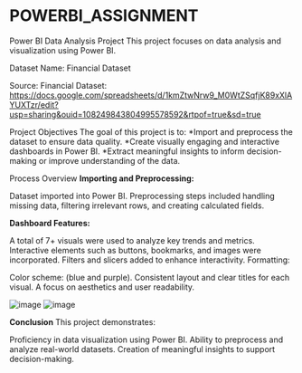# POWERBI_ASSIGNMENT
Power BI Data Analysis Project
This project focuses on data analysis and visualization using Power BI. 

Dataset Name: Financial Dataset

Source:
Financial Dataset: https://docs.google.com/spreadsheets/d/1kmZtwNrw9_M0WtZSqfjK89xXlAYUXTzr/edit?usp=sharing&ouid=108249843804995578592&rtpof=true&sd=true

Project Objectives
The goal of this project is to:
*Import and preprocess the dataset to ensure data quality.
*Create visually engaging and interactive dashboards in Power BI.
*Extract meaningful insights to inform decision-making or improve understanding of the data.

Process Overview
**Importing and Preprocessing:**

Dataset imported into Power BI.
Preprocessing steps included handling missing data, filtering irrelevant rows, and creating calculated fields.

**Dashboard Features:**

A total of 7+ visuals were used to analyze key trends and metrics.
Interactive elements such as buttons, bookmarks, and images were incorporated.
Filters and slicers added to enhance interactivity.
Formatting:

Color scheme: (blue and purple).
Consistent layout and clear titles for each visual.
A focus on aesthetics and user readability.


![image](https://github.com/user-attachments/assets/57590e69-939d-4831-a169-8fd50842aafb) 
![image](https://github.com/user-attachments/assets/47db0b2f-0c2f-4c5e-b0bf-961fe67f4ddb)

**Conclusion**
This project demonstrates:

Proficiency in data visualization using Power BI.
Ability to preprocess and analyze real-world datasets.
Creation of meaningful insights to support decision-making.




